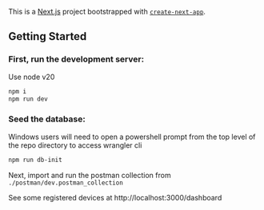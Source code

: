 This is a [Next.js](https://nextjs.org) project bootstrapped with [`create-next-app`](https://nextjs.org/docs/app/api-reference/cli/create-next-app).

## Getting Started

### First, run the development server:

Use node v20

```bash
npm i
npm run dev
```

### Seed the database:
Windows users will need to open a powershell prompt from the top level of the repo
directory to access wrangler cli

```bash
npm run db-init
```

Next, import and run the postman collection from `./postman/dev.postman_collection`

See some registered devices at http://localhost:3000/dashboard
